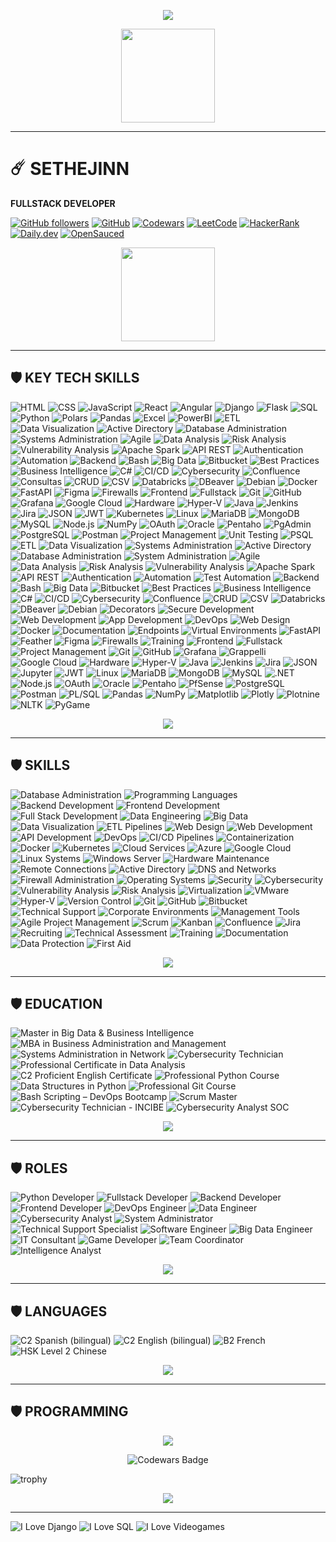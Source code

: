 
<p align="center">
  <img src="https://readme-typing-svg.demolab.com?font=Agency+FB&size=85&pause=2000&color=green&center=true&random=true&width=700&height=130&lines=➤.+.+.+SETHEJINN+.+.+." />
</a></p>

<p align="center">
    <img src="https://media4.giphy.com/media/v1.Y2lkPTc5MGI3NjExazN5NXhsdjhjbTh5bDNpZTBrNjY4dGlkaTd4bmwweHg1MWVvaWN3bSZlcD12MV9pbnRlcm5hbF9naWZfYnlfaWQmY3Q9cw/l0Iy0z5m3FN9T6HuM/giphy.webp" height="150" />
</p>

<hr style="border-color:green;">

# ☄️ SETHEJINN
**FULLSTACK DEVELOPER**  

[![GitHub followers](https://img.shields.io/github/followers/sethejinn?style=social)](https://github.com/sethejinn) [![GitHub](https://img.shields.io/badge/GitHub-sethejinn-black?style=flat&logo=github)](https://github.com/sethejinn) [![Codewars](https://img.shields.io/badge/Codewars-BA0C2F?style=flat&logo=codewars&logoColor=white)](https://www.codewars.com/users/sethejinn) [![LeetCode](https://img.shields.io/badge/LeetCode-FFA116?style=flat&logo=leetcode&logoColor=black)](https://leetcode.com/u/sethejinn/) [![HackerRank](https://img.shields.io/badge/HackerRank-00EA64?style=flat&logo=hackerrank&logoColor=white)](https://www.hackerrank.com/profile/sethejinn) [![Daily.dev](https://img.shields.io/badge/Daily.dev-1A73E8?style=flat&logo=daily.dev&logoColor=white)](https://app.daily.dev/sethejinn) [![OpenSauced](https://img.shields.io/badge/OpenSauced-FF4500?style=flat&logo=open-sauced&logoColor=white)](https://app.opensauced.pizza/u/sethejinn)

<p align="center">
    <img src="https://cartoonsco-media.s3.amazonaws.com/uploads/2022/08/preview-of-snake-animated-gif-giving-thumbs-up.gif" height="150" />
</p>

<hr style="border-color:green;">

## 🛡️ KEY TECH SKILLS  

![HTML](https://img.shields.io/badge/HTML5-E34F26?style=flat&logo=html5&logoColor=white) 
![CSS](https://img.shields.io/badge/CSS3-1572B6?style=flat&logo=css3&logoColor=white) 
![JavaScript](https://img.shields.io/badge/JavaScript-F7DF1E?style=flat-square&logo=javascript&logoColor=black) 
![React](https://img.shields.io/badge/React-61DAFB?style=flat-square&logo=react&logoColor=black) 
![Angular](https://img.shields.io/badge/Angular-DD0031?style=flat-square&logo=angular&logoColor=white) 
![Django](https://img.shields.io/badge/Django-092E20?style=flat-square&logo=django&logoColor=white) 
![Flask](https://img.shields.io/badge/Flask-000000?style=flat-square&logo=flask&logoColor=white) 
![SQL](https://img.shields.io/badge/SQL-0072B8?style=flat-square&logo=postgresql&logoColor=white) 
![Python](https://img.shields.io/badge/Python-FFD43B?style=flat-square&logo=python&logoColor=black) 
![Polars](https://img.shields.io/badge/Polars-4B8BBE?style=flat-square&logo=polars&logoColor=white) 
![Pandas](https://img.shields.io/badge/Pandas-150458?style=flat-square&logo=pandas&logoColor=white) 
![Excel](https://img.shields.io/badge/Excel-217346?style=flat&logo=microsoft-excel&logoColor=white) 
![PowerBI](https://img.shields.io/badge/PowerBI-F2C811?style=flat&logo=powerbi&logoColor=black) 
![ETL](https://img.shields.io/badge/ETL-0072B8?style=flat-square) 
![Data Visualization](https://img.shields.io/badge/Data%20Visualization-FFB845?style=flat-square)
![Active Directory](https://img.shields.io/badge/Active%20Directory-0078D4?style=flat-square&logo=microsoft)
![Database Administration](https://img.shields.io/badge/Database%20Administration-003B57?style=flat-square)
![Systems Administration](https://img.shields.io/badge/Systems%20Administration-0078D4?style=flat-square)
![Agile](https://img.shields.io/badge/Agile-0052CC?style=flat-square&logo=agile)
![Data Analysis](https://img.shields.io/badge/Data%20Analysis-4CAF50?style=flat-square)
![Risk Analysis](https://img.shields.io/badge/Risk%20Analysis-FF6F00?style=flat-square)
![Vulnerability Analysis](https://img.shields.io/badge/Vulnerability%20Analysis-8E44AD?style=flat-square)
![Apache Spark](https://img.shields.io/badge/Apache%20Spark-E25A1C?style=flat-square&logo=apachespark&logoColor=white)
![API REST](https://img.shields.io/badge/API%20REST-5C2D91?style=flat-square)
![Authentication](https://img.shields.io/badge/Authentication-1A73E8?style=flat-square)
![Automation](https://img.shields.io/badge/Automation-228B22?style=flat-square)
![Backend](https://img.shields.io/badge/Backend-000000?style=flat-square)
![Bash](https://img.shields.io/badge/Bash-4EAA25?style=flat-square&logo=gnubash&logoColor=white)
![Big Data](https://img.shields.io/badge/Big%20Data-1565C0?style=flat-square)
![Bitbucket](https://img.shields.io/badge/Bitbucket-0052CC?style=flat-square&logo=bitbucket&logoColor=white)
![Best Practices](https://img.shields.io/badge/Best%20Practices-00C853?style=flat-square)
![Business Intelligence](https://img.shields.io/badge/Business%20Intelligence-F2C811?style=flat-square)
![C#](https://img.shields.io/badge/C%23-239120?style=flat-square&logo=csharp&logoColor=white)
![CI/CD](https://img.shields.io/badge/CI%2FCD-0A0A0A?style=flat-square)
![Cybersecurity](https://img.shields.io/badge/Cybersecurity-FF0000?style=flat-square)
![Confluence](https://img.shields.io/badge/Confluence-172B4D?style=flat-square&logo=confluence&logoColor=white)
![Consultas](https://img.shields.io/badge/Consultas-1E90FF?style=flat-square)
![CRUD](https://img.shields.io/badge/CRUD-1565C0?style=flat-square)
![CSV](https://img.shields.io/badge/CSV-0D47A1?style=flat-square)
![Databricks](https://img.shields.io/badge/Databricks-FF3621?style=flat-square&logo=databricks&logoColor=white)
![DBeaver](https://img.shields.io/badge/DBeaver-543C52?style=flat-square)
![Debian](https://img.shields.io/badge/Debian-A81D33?style=flat-square&logo=debian&logoColor=white)
![Docker](https://img.shields.io/badge/Docker-2496ED?style=flat-square&logo=docker&logoColor=white)
![FastAPI](https://img.shields.io/badge/FastAPI-009688?style=flat-square&logo=fastapi&logoColor=white)
![Figma](https://img.shields.io/badge/Figma-F24E1E?style=flat-square&logo=figma&logoColor=white)
![Firewalls](https://img.shields.io/badge/Firewalls-FF5722?style=flat-square)
![Frontend](https://img.shields.io/badge/Frontend-00C853?style=flat-square)
![Fullstack](https://img.shields.io/badge/Fullstack-FFC107?style=flat-square)
![Git](https://img.shields.io/badge/Git-F05032?style=flat-square&logo=git&logoColor=white)
![GitHub](https://img.shields.io/badge/GitHub-181717?style=flat-square&logo=github&logoColor=white)
![Grafana](https://img.shields.io/badge/Grafana-F46800?style=flat-square&logo=grafana&logoColor=white)
![Google Cloud](https://img.shields.io/badge/Google%20Cloud-4285F4?style=flat-square&logo=googlecloud&logoColor=white)
![Hardware](https://img.shields.io/badge/Hardware-616161?style=flat-square)
![Hyper-V](https://img.shields.io/badge/Hyper--V-0078D7?style=flat-square&logo=microsoft&logoColor=white)
![Java](https://img.shields.io/badge/Java-007396?style=flat-square&logo=java&logoColor=white)
![Jenkins](https://img.shields.io/badge/Jenkins-D24939?style=flat-square&logo=jenkins&logoColor=white)
![Jira](https://img.shields.io/badge/Jira-0052CC?style=flat-square&logo=jira&logoColor=white)
![JSON](https://img.shields.io/badge/JSON-000000?style=flat-square)
![JWT](https://img.shields.io/badge/JWT-000000?style=flat-square)
![Kubernetes](https://img.shields.io/badge/Kubernetes-326CE5?style=flat-square&logo=kubernetes&logoColor=white)
![Linux](https://img.shields.io/badge/Linux-FCC624?style=flat-square&logo=linux&logoColor=black)
![MariaDB](https://img.shields.io/badge/MariaDB-003545?style=flat-square&logo=mariadb&logoColor=white)
![MongoDB](https://img.shields.io/badge/MongoDB-47A248?style=flat-square&logo=mongodb&logoColor=white)
![MySQL](https://img.shields.io/badge/MySQL-4479A1?style=flat-square&logo=mysql&logoColor=white)
![Node.js](https://img.shields.io/badge/Node.js-339933?style=flat-square&logo=nodedotjs&logoColor=white)
![NumPy](https://img.shields.io/badge/NumPy-013243?style=flat-square&logo=numpy&logoColor=white)
![OAuth](https://img.shields.io/badge/OAuth-1E88E5?style=flat-square)
![Oracle](https://img.shields.io/badge/Oracle-F80000?style=flat-square&logo=oracle&logoColor=white)
![Pentaho](https://img.shields.io/badge/Pentaho-003B57?style=flat-square)
![PgAdmin](https://img.shields.io/badge/PgAdmin-336791?style=flat-square)
![PostgreSQL](https://img.shields.io/badge/PostgreSQL-336791?style=flat-square&logo=postgresql&logoColor=white)
![Postman](https://img.shields.io/badge/Postman-FF6C37?style=flat-square&logo=postman&logoColor=white)
![Project Management](https://img.shields.io/badge/Project%20Management-00ACC1?style=flat-square)
![Unit Testing](https://img.shields.io/badge/Unit%20Testing-4CAF50?style=flat-square)
![PSQL](https://img.shields.io/badge/PSQL-336791?style=flat-square)
![ETL](https://img.shields.io/badge/ETL-0072B8?style=flat-square) 
![Data Visualization](https://img.shields.io/badge/Data%20Visualization-FFB845?style=flat-square) 
![Systems Administration](https://img.shields.io/badge/Systems%20Administration-0072B8?style=flat-square) 
![Active Directory](https://img.shields.io/badge/Active%20Directory-0072C6?style=flat-square&logo=microsoft&logoColor=white) 
![Database Administration](https://img.shields.io/badge/Database%20Administration-4479A1?style=flat-square) 
![System Administration](https://img.shields.io/badge/System%20Administration-00599C?style=flat-square) 
![Agile](https://img.shields.io/badge/Agile-0288D1?style=flat-square) 
![Data Analysis](https://img.shields.io/badge/Data%20Analysis-4CAF50?style=flat-square) 
![Risk Analysis](https://img.shields.io/badge/Risk%20Analysis-F44336?style=flat-square) 
![Vulnerability Analysis](https://img.shields.io/badge/Vulnerability%20Analysis-9C27B0?style=flat-square) 
![Apache Spark](https://img.shields.io/badge/Apache%20Spark-E25A1C?style=flat-square&logo=apachespark&logoColor=white) 
![API REST](https://img.shields.io/badge/API%20REST-6DB33F?style=flat-square) 
![Authentication](https://img.shields.io/badge/Authentication-03A9F4?style=flat-square) 
![Automation](https://img.shields.io/badge/Automation-00BCD4?style=flat-square) 
![Test Automation](https://img.shields.io/badge/Test%20Automation-673AB7?style=flat-square) 
![Backend](https://img.shields.io/badge/Backend-607D8B?style=flat-square) 
![Bash](https://img.shields.io/badge/Bash-4EAA25?style=flat-square&logo=gnu-bash&logoColor=white) 
![Big Data](https://img.shields.io/badge/Big%20Data-FF5722?style=flat-square) 
![Bitbucket](https://img.shields.io/badge/Bitbucket-0052CC?style=flat-square&logo=bitbucket&logoColor=white) 
![Best Practices](https://img.shields.io/badge/Best%20Practices-8BC34A?style=flat-square) 
![Business Intelligence](https://img.shields.io/badge/Business%20Intelligence-F2C811?style=flat-square&logo=powerbi&logoColor=black) 
![C#](https://img.shields.io/badge/C%23-239120?style=flat-square&logo=c-sharp&logoColor=white) 
![CI/CD](https://img.shields.io/badge/CI%2FCD-00C7B7?style=flat-square) 
![Cybersecurity](https://img.shields.io/badge/Cybersecurity-0D47A1?style=flat-square) 
![Confluence](https://img.shields.io/badge/Confluence-172B4D?style=flat-square&logo=confluence&logoColor=white) 
![CRUD](https://img.shields.io/badge/CRUD-1976D2?style=flat-square) 
![CSV](https://img.shields.io/badge/CSV-4CAF50?style=flat-square) 
![Databricks](https://img.shields.io/badge/Databricks-FF3621?style=flat-square&logo=databricks&logoColor=white) 
![DBeaver](https://img.shields.io/badge/DBeaver-372923?style=flat-square) 
![Debian](https://img.shields.io/badge/Debian-A81D33?style=flat-square&logo=debian&logoColor=white) 
![Decorators](https://img.shields.io/badge/Decorators-9C27B0?style=flat-square) 
![Secure Development](https://img.shields.io/badge/Secure%20Development-1565C0?style=flat-square) 
![Web Development](https://img.shields.io/badge/Web%20Development-4CAF50?style=flat-square) 
![App Development](https://img.shields.io/badge/App%20Development-00BCD4?style=flat-square) 
![DevOps](https://img.shields.io/badge/DevOps-FF6F00?style=flat-square) 
![Web Design](https://img.shields.io/badge/Web%20Design-2196F3?style=flat-square) 
![Docker](https://img.shields.io/badge/Docker-2496ED?style=flat-square&logo=docker&logoColor=white) 
![Documentation](https://img.shields.io/badge/Documentation-00ACC1?style=flat-square) 
![Endpoints](https://img.shields.io/badge/Endpoints-607D8B?style=flat-square) 
![Virtual Environments](https://img.shields.io/badge/Virtual%20Environments-8E24AA?style=flat-square) 
![FastAPI](https://img.shields.io/badge/FastAPI-009688?style=flat-square&logo=fastapi&logoColor=white) 
![Feather](https://img.shields.io/badge/Feather-4CAF50?style=flat-square) 
![Figma](https://img.shields.io/badge/Figma-F24E1E?style=flat-square&logo=figma&logoColor=white) 
![Firewalls](https://img.shields.io/badge/Firewalls-D32F2F?style=flat-square) 
![Training](https://img.shields.io/badge/Training-FFC107?style=flat-square) 
![Frontend](https://img.shields.io/badge/Frontend-2196F3?style=flat-square) 
![Fullstack](https://img.shields.io/badge/Fullstack-4CAF50?style=flat-square) 
![Project Management](https://img.shields.io/badge/Project%20Management-607D8B?style=flat-square) 
![Git](https://img.shields.io/badge/Git-F05032?style=flat-square&logo=git&logoColor=white) 
![GitHub](https://img.shields.io/badge/GitHub-181717?style=flat-square&logo=github&logoColor=white) 
![Grafana](https://img.shields.io/badge/Grafana-F46800?style=flat-square&logo=grafana&logoColor=white) 
![Grappelli](https://img.shields.io/badge/Grappelli-2E7D32?style=flat-square) 
![Google Cloud](https://img.shields.io/badge/Google%20Cloud-4285F4?style=flat-square&logo=googlecloud&logoColor=white) 
![Hardware](https://img.shields.io/badge/Hardware-9E9E9E?style=flat-square) 
![Hyper-V](https://img.shields.io/badge/Hyper--V-0078D7?style=flat-square&logo=windows&logoColor=white) 
![Java](https://img.shields.io/badge/Java-007396?style=flat-square&logo=openjdk&logoColor=white) 
![Jenkins](https://img.shields.io/badge/Jenkins-D24939?style=flat-square&logo=jenkins&logoColor=white) 
![Jira](https://img.shields.io/badge/Jira-0052CC?style=flat-square&logo=jira&logoColor=white) 
![JSON](https://img.shields.io/badge/JSON-000000?style=flat-square&logo=json&logoColor=white) 
![Jupyter](https://img.shields.io/badge/Jupyter-F37626?style=flat-square&logo=jupyter&logoColor=white) 
![JWT](https://img.shields.io/badge/JWT-000000?style=flat-square&logo=jsonwebtokens&logoColor=white) 
![Linux](https://img.shields.io/badge/Linux-FCC624?style=flat-square&logo=linux&logoColor=black) 
![MariaDB](https://img.shields.io/badge/MariaDB-003545?style=flat-square&logo=mariadb&logoColor=white) 
![MongoDB](https://img.shields.io/badge/MongoDB-47A248?style=flat-square&logo=mongodb&logoColor=white) 
![MySQL](https://img.shields.io/badge/MySQL-4479A1?style=flat-square&logo=mysql&logoColor=white) 
![.NET](https://img.shields.io/badge/.NET-512BD4?style=flat-square&logo=dotnet&logoColor=white) 
![Node.js](https://img.shields.io/badge/Node.js-339933?style=flat-square&logo=nodedotjs&logoColor=white) 
![OAuth](https://img.shields.io/badge/OAuth-3C5A99?style=flat-square) 
![Oracle](https://img.shields.io/badge/Oracle-F80000?style=flat-square&logo=oracle&logoColor=white) 
![Pentaho](https://img.shields.io/badge/Pentaho-3776AB?style=flat-square) 
![PfSense](https://img.shields.io/badge/PfSense-23395D?style=flat-square) 
![PostgreSQL](https://img.shields.io/badge/PostgreSQL-336791?style=flat-square&logo=postgresql&logoColor=white) 
![Postman](https://img.shields.io/badge/Postman-FF6C37?style=flat-square&logo=postman&logoColor=white) 
![PL/SQL](https://img.shields.io/badge/PL/SQL-F80000?style=flat-square) 
![Pandas](https://img.shields.io/badge/Pandas-150458?style=flat-square&logo=pandas&logoColor=white) 
![NumPy](https://img.shields.io/badge/NumPy-013243?style=flat-square&logo=numpy&logoColor=white) 
![Matplotlib](https://img.shields.io/badge/Matplotlib-11557C?style=flat-square) 
![Plotly](https://img.shields.io/badge/Plotly-3F4F75?style=flat-square&logo=plotly&logoColor=white) 
![Plotnine](https://img.shields.io/badge/Plotnine-1F77B4?style=flat-square) 
![NLTK](https://img.shields.io/badge/NLTK-000000?style=flat-square) 
![PyGame](https://img.shields.io/badge/PyGame-000000?style=flat-square&logo=python&logoColor=white)

<p align="center">
    <img src="https://media.tenor.com/MOFonahEVKUAAAAi/xs19-baby-yoda.gif" />
  </a>
</p>

<hr style="border-color:green;">

## 🛡️ SKILLS  

![Database Administration](https://img.shields.io/badge/Database%20Administration-lightblue?style=flat-square) 
![Programming Languages](https://img.shields.io/badge/Programming%20Languages-lightblue?style=flat-square) 
![Backend Development](https://img.shields.io/badge/Backend%20Development-lightblue?style=flat-square) 
![Frontend Development](https://img.shields.io/badge/Frontend%20Development-lightblue?style=flat-square) 
![Full Stack Development](https://img.shields.io/badge/Full%20Stack%20Development-lightblue?style=flat-square) 
![Data Engineering](https://img.shields.io/badge/Data%20Engineering-lightblue?style=flat-square) 
![Big Data](https://img.shields.io/badge/Big%20Data-lightblue?style=flat-square) 
![Data Visualization](https://img.shields.io/badge/Data%20Visualization-lightblue?style=flat-square) 
![ETL Pipelines](https://img.shields.io/badge/ETL%20Pipelines-lightblue?style=flat-square) 
![Web Design](https://img.shields.io/badge/Web%20Design-lightblue?style=flat-square) 
![Web Development](https://img.shields.io/badge/Web%20Development-lightblue?style=flat-square) 
![API Development](https://img.shields.io/badge/API%20Development-lightblue?style=flat-square) 
![DevOps](https://img.shields.io/badge/DevOps-lightblue?style=flat-square) 
![CI/CD Pipelines](https://img.shields.io/badge/CI/CD%20Pipelines-lightblue?style=flat-square) 
![Containerization](https://img.shields.io/badge/Containerization-lightblue?style=flat-square) 
![Docker](https://img.shields.io/badge/Docker-lightblue?style=flat-square) 
![Kubernetes](https://img.shields.io/badge/Kubernetes-lightblue?style=flat-square) 
![Cloud Services](https://img.shields.io/badge/Cloud%20Services-lightblue?style=flat-square) 
![Azure](https://img.shields.io/badge/Azure-lightblue?style=flat-square) 
![Google Cloud](https://img.shields.io/badge/Google%20Cloud-lightblue?style=flat-square) 
![Linux Systems](https://img.shields.io/badge/Linux%20Systems-lightblue?style=flat-square) 
![Windows Server](https://img.shields.io/badge/Windows%20Server-lightblue?style=flat-square) 
![Hardware Maintenance](https://img.shields.io/badge/Hardware%20Maintenance-lightblue?style=flat-square) 
![Remote Connections](https://img.shields.io/badge/Remote%20Connections-lightblue?style=flat-square) 
![Active Directory](https://img.shields.io/badge/Active%20Directory-lightblue?style=flat-square) 
![DNS and Networks](https://img.shields.io/badge/DNS%20and%20Networks-lightblue?style=flat-square) 
![Firewall Administration](https://img.shields.io/badge/Firewall%20Administration-lightblue?style=flat-square) 
![Operating Systems](https://img.shields.io/badge/Operating%20Systems-lightblue?style=flat-square) 
![Security](https://img.shields.io/badge/Security-lightblue?style=flat-square) 
![Cybersecurity](https://img.shields.io/badge/Cybersecurity-lightblue?style=flat-square) 
![Vulnerability Analysis](https://img.shields.io/badge/Vulnerability%20Analysis-lightblue?style=flat-square) 
![Risk Analysis](https://img.shields.io/badge/Risk%20Analysis-lightblue?style=flat-square) 
![Virtualization](https://img.shields.io/badge/Virtualization-lightblue?style=flat-square) 
![VMware](https://img.shields.io/badge/VMware-lightblue?style=flat-square) 
![Hyper-V](https://img.shields.io/badge/Hyper-V-lightblue?style=flat-square) 
![Version Control](https://img.shields.io/badge/Version%20Control-lightblue?style=flat-square) 
![Git](https://img.shields.io/badge/Git-lightblue?style=flat-square) 
![GitHub](https://img.shields.io/badge/GitHub-lightblue?style=flat-square) 
![Bitbucket](https://img.shields.io/badge/Bitbucket-lightblue?style=flat-square) 
![Technical Support](https://img.shields.io/badge/Technical%20Support-orange?style=flat-square) 
![Corporate Environments](https://img.shields.io/badge/Corporate%20Environments-orange?style=flat-square) 
![Management Tools](https://img.shields.io/badge/Management%20Tools-orange?style=flat-square) 
![Agile Project Management](https://img.shields.io/badge/Agile%20Project%20Management-orange?style=flat-square) 
![Scrum](https://img.shields.io/badge/Scrum-orange?style=flat-square) 
![Kanban](https://img.shields.io/badge/Kanban-orange?style=flat-square) 
![Confluence](https://img.shields.io/badge/Confluence-orange?style=flat-square) 
![Jira](https://img.shields.io/badge/Jira-orange?style=flat-square) 
![Recruiting](https://img.shields.io/badge/Recruiting-orange?style=flat-square) 
![Technical Assessment](https://img.shields.io/badge/Technical%20Assessment-orange?style=flat-square) 
![Training](https://img.shields.io/badge/Training-orange?style=flat-square) 
![Documentation](https://img.shields.io/badge/Documentation-orange?style=flat-square) 
![Data Protection](https://img.shields.io/badge/Data%20Protection-orange?style=flat-square) 
![First Aid](https://img.shields.io/badge/First%20Aid-orange?style=flat-square)


<p align="center">
    <img src="https://i.gifer.com/origin/d1/d17fc7f864fdb8deae36bc3bf8cf6d05_w200.gif" />
  </a>
</p>

<hr style="border-color:green;">

## 🛡️ EDUCATION

![Master in Big Data & Business Intelligence](https://img.shields.io/badge/Master%20in%20Big%20Data%20%26%20Business%20Intelligence-blue?style=flat-square) 
![MBA in Business Administration and Management](https://img.shields.io/badge/MBA%20in%20Business%20Administration%20and%20Management-blue?style=flat-square) 
![Systems Administration in Network](https://img.shields.io/badge/Systems%20Administration%20in%20Network-lightblue?style=flat-square) 
![Cybersecurity Technician](https://img.shields.io/badge/Cybersecurity%20Technician-lightblue?style=flat-square) 
![Professional Certificate in Data Analysis](https://img.shields.io/badge/Professional%20Certificate%20in%20Data%20Analysis-lightblue?style=flat-square) 
![C2 Proficient English Certificate](https://img.shields.io/badge/C2%20Proficient%20English%20Certificate-lightblue?style=flat-square) 
![Professional Python Course](https://img.shields.io/badge/Professional%20Python%20Course-lightgreen?style=flat-square) 
![Data Structures in Python](https://img.shields.io/badge/Data%20Structures%20in%20Python-lightgreen?style=flat-square) 
![Professional Git Course](https://img.shields.io/badge/Professional%20Git%20Course-lightgreen?style=flat-square) 
![Bash Scripting – DevOps Bootcamp](https://img.shields.io/badge/Bash%20Scripting%20%E2%80%93%20DevOps%20Bootcamp-lightgreen?style=flat-square) 
![Scrum Master](https://img.shields.io/badge/Scrum%20Master-lightgreen?style=flat-square)
![Cybersecurity Technician - INCIBE](https://img.shields.io/badge/Cybersecurity%20Technician%20-%20INCIBE-orange?style=flat-square)
![Cybersecurity Analyst SOC](https://img.shields.io/badge/Cybersecurity%20Analyst%20SOC-red?style=flat-square)

<p align="center">
    <img src="https://media.tenor.com/ONv6f0zBNFYAAAAj/hugging-grogu.gif" />
  </a>
</p>

<hr style="border-color:green;">

## 🛡️ ROLES

![Python Developer](https://img.shields.io/badge/Python%20Developer-3CB371?style=flat-square) 
![Fullstack Developer](https://img.shields.io/badge/Fullstack%20Developer-FF5733?style=flat-square) 
![Backend Developer](https://img.shields.io/badge/Backend%20Developer-FF4500?style=flat-square) 
![Frontend Developer](https://img.shields.io/badge/Frontend%20Developer-FFD700?style=flat-square) 
![DevOps Engineer](https://img.shields.io/badge/DevOps%20Engineer-00BFFF?style=flat-square) 
![Data Engineer](https://img.shields.io/badge/Data%20Engineer-8A2BE2?style=flat-square) 
![Cybersecurity Analyst](https://img.shields.io/badge/Cybersecurity%20Analyst-DC143C?style=flat-square) 
![System Administrator](https://img.shields.io/badge/System%20Administrator-D2691E?style=flat-square) 
![Technical Support Specialist](https://img.shields.io/badge/Technical%20Support%20Specialist-F08080?style=flat-square) 
![Software Engineer](https://img.shields.io/badge/Software%20Engineer-006400?style=flat-square) 
![Big Data Engineer](https://img.shields.io/badge/Big%20Data%20Engineer-2E8B57?style=flat-square)
![IT Consultant](https://img.shields.io/badge/IT%20Consultant-A52A2A?style=flat-square)
![Game Developer](https://img.shields.io/badge/Game%20Developer-F4A300?style=flat-square) 
![Team Coordinator](https://img.shields.io/badge/Team%20Coordinator-FF1493?style=flat-square) 
![Intelligence Analyst](https://img.shields.io/badge/Intelligence%20Analyst-4B0082?style=flat-square) 


<p align="center">
    <img src="https://media.tenor.com/dJq8WjCg9ygAAAAj/star-wars-cosplay.gif" />
  </a>
</p>
<p align="center"> </p>

<hr style="border-color:green;">

## 🛡️ LANGUAGES  

![C2 Spanish (bilingual)](https://img.shields.io/badge/C2%20Spanish%20%28bilingual%29-FF0000?style=flat-square) ![C2 English (bilingual)](https://img.shields.io/badge/C2%20English%20%28bilingual%29-0033CC?style=flat-square) ![B2 French](https://img.shields.io/badge/B2%20French-0055A4?style=flat-square) ![HSK Level 2 Chinese](https://img.shields.io/badge/HSK%20Level%202%20Chinese-DE291E?style=flat-square)

<p align="center">
    <img src="https://media.tenor.com/AWll36wY22YAAAAj/flying-bo-katan-kryze.gif" />
  </a>
</p>
<p align="center"> </p>
<hr style="border-color:green;">
<p></p>

## 🛡️ PROGRAMMING  

<p align="center">
<a href="https://github.com/sethejinn/sethejinn">
  <img align="center" src="https://github-readme-stats.vercel.app/api/top-langs/?username=sethejinn&theme=dark&langs_count=25" />
</a></p>

<p align="center"><img src="https://www.codewars.com/users/sethejinn/badges/large" alt="Codewars Badge"> </p>

![trophy](https://github-profile-trophy.vercel.app/?username=sethejinn)
        
<p align="center">
    <img src="https://media1.tenor.com/m/RYJZjeM7FPYAAAAd/leaves-thanks.gif" />
  </a>
</p>

<hr style="border-color:green;">

![I Love Django](https://img.shields.io/badge/I%20%E2%9D%A4%20Django-%233776AB?style=flat-square) ![I Love SQL](https://img.shields.io/badge/I%20%E2%9D%A4%20SQL-%23438D4B?style=flat-square) ![I Love Videogames](https://img.shields.io/badge/I%20%E2%9D%A4%20Videogames-%23FF5733?style=flat-square)
